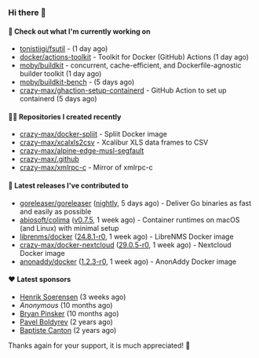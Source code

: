 ### Hi there 👋

#### 👷 Check out what I'm currently working on

- [tonistiigi/fsutil](https://github.com/tonistiigi/fsutil) -  (1 day ago)
- [docker/actions-toolkit](https://github.com/docker/actions-toolkit) - Toolkit for Docker (GitHub) Actions (1 day ago)
- [moby/buildkit](https://github.com/moby/buildkit) - concurrent, cache-efficient, and Dockerfile-agnostic builder toolkit (1 day ago)
- [moby/buildkit-bench](https://github.com/moby/buildkit-bench) -  (5 days ago)
- [crazy-max/ghaction-setup-containerd](https://github.com/crazy-max/ghaction-setup-containerd) - GitHub Action to set up containerd (5 days ago)

#### 👨‍💻 Repositories I created recently

- [crazy-max/docker-spliit](https://github.com/crazy-max/docker-spliit) - Spliit Docker image
- [crazy-max/xcalxls2csv](https://github.com/crazy-max/xcalxls2csv) - Xcalibur XLS data frames to CSV
- [crazy-max/alpine-edge-musl-segfault](https://github.com/crazy-max/alpine-edge-musl-segfault)
- [crazy-max/.github](https://github.com/crazy-max/.github)
- [crazy-max/xmlrpc-c](https://github.com/crazy-max/xmlrpc-c) - Mirror of xmlrpc-c

#### 🚀 Latest releases I've contributed to

- [goreleaser/goreleaser](https://github.com/goreleaser/goreleaser) ([nightly](https://github.com/goreleaser/goreleaser/releases/tag/nightly), 5 days ago) - Deliver Go binaries as fast and easily as possible
- [abiosoft/colima](https://github.com/abiosoft/colima) ([v0.7.5](https://github.com/abiosoft/colima/releases/tag/v0.7.5), 1 week ago) - Container runtimes on macOS (and Linux) with minimal setup
- [librenms/docker](https://github.com/librenms/docker) ([24.8.1-r0](https://github.com/librenms/docker/releases/tag/24.8.1-r0), 1 week ago) - LibreNMS Docker image
- [crazy-max/docker-nextcloud](https://github.com/crazy-max/docker-nextcloud) ([29.0.5-r0](https://github.com/crazy-max/docker-nextcloud/releases/tag/29.0.5-r0), 1 week ago) - Nextcloud Docker image
- [anonaddy/docker](https://github.com/anonaddy/docker) ([1.2.3-r0](https://github.com/anonaddy/docker/releases/tag/1.2.3-r0), 1 week ago) - AnonAddy Docker image

#### ❤️ Latest sponsors
- [Henrik Soerensen](https://github.com/hsoerensen) (3 weeks ago)
- _Anonymous_ (10 months ago)
- [Bryan Pinsker](https://github.com/BryanPinsker) (10 months ago)
- [Pavel Boldyrev](https://github.com/bpg) (2 years ago)
- [Baptiste Canton](https://github.com/batmac) (2 years ago)

Thanks again for your support, it is much appreciated! 🙏
